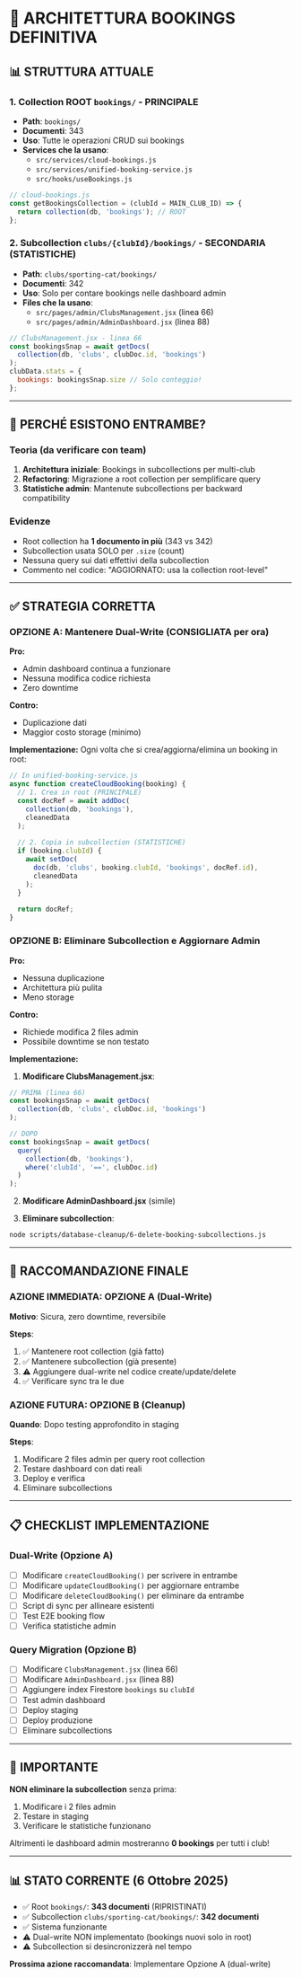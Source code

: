 # 🎯 ARCHITETTURA BOOKINGS DEFINITIVA

## 📊 STRUTTURA ATTUALE

### 1. Collection ROOT `bookings/` - **PRINCIPALE**
- **Path**: `bookings/`
- **Documenti**: 343
- **Uso**: Tutte le operazioni CRUD sui bookings
- **Services che la usano**:
  - `src/services/cloud-bookings.js`
  - `src/services/unified-booking-service.js`
  - `src/hooks/useBookings.js`

```javascript
// cloud-bookings.js
const getBookingsCollection = (clubId = MAIN_CLUB_ID) => {
  return collection(db, 'bookings'); // ROOT
};
```

### 2. Subcollection `clubs/{clubId}/bookings/` - **SECONDARIA (STATISTICHE)**
- **Path**: `clubs/sporting-cat/bookings/`
- **Documenti**: 342
- **Uso**: Solo per contare bookings nelle dashboard admin
- **Files che la usano**:
  - `src/pages/admin/ClubsManagement.jsx` (linea 66)
  - `src/pages/admin/AdminDashboard.jsx` (linea 88)

```javascript
// ClubsManagement.jsx - linea 66
const bookingsSnap = await getDocs(
  collection(db, 'clubs', clubDoc.id, 'bookings')
);
clubData.stats = {
  bookings: bookingsSnap.size // Solo conteggio!
};
```

---

## 🔄 PERCHÉ ESISTONO ENTRAMBE?

### Teoria (da verificare con team)

1. **Architettura iniziale**: Bookings in subcollections per multi-club
2. **Refactoring**: Migrazione a root collection per semplificare query
3. **Statistiche admin**: Mantenute subcollections per backward compatibility

### Evidenze

- Root collection ha **1 documento in più** (343 vs 342)
- Subcollection usata SOLO per `.size` (count)
- Nessuna query sui dati effettivi della subcollection
- Commento nel codice: "AGGIORNATO: usa la collection root-level"

---

## ✅ STRATEGIA CORRETTA

### OPZIONE A: Mantenere Dual-Write (CONSIGLIATA per ora)

**Pro:**
- Admin dashboard continua a funzionare
- Nessuna modifica codice richiesta
- Zero downtime

**Contro:**
- Duplicazione dati
- Maggior costo storage (minimo)

**Implementazione:**
Ogni volta che si crea/aggiorna/elimina un booking in root:
```javascript
// In unified-booking-service.js
async function createCloudBooking(booking) {
  // 1. Crea in root (PRINCIPALE)
  const docRef = await addDoc(
    collection(db, 'bookings'), 
    cleanedData
  );
  
  // 2. Copia in subcollection (STATISTICHE)
  if (booking.clubId) {
    await setDoc(
      doc(db, 'clubs', booking.clubId, 'bookings', docRef.id),
      cleanedData
    );
  }
  
  return docRef;
}
```

### OPZIONE B: Eliminare Subcollection e Aggiornare Admin

**Pro:**
- Nessuna duplicazione
- Architettura più pulita
- Meno storage

**Contro:**
- Richiede modifica 2 files admin
- Possibile downtime se non testato

**Implementazione:**

1. **Modificare ClubsManagement.jsx**:
```javascript
// PRIMA (linea 66)
const bookingsSnap = await getDocs(
  collection(db, 'clubs', clubDoc.id, 'bookings')
);

// DOPO
const bookingsSnap = await getDocs(
  query(
    collection(db, 'bookings'),
    where('clubId', '==', clubDoc.id)
  )
);
```

2. **Modificare AdminDashboard.jsx** (simile)

3. **Eliminare subcollection**:
```bash
node scripts/database-cleanup/6-delete-booking-subcollections.js
```

---

## 🎯 RACCOMANDAZIONE FINALE

### AZIONE IMMEDIATA: **OPZIONE A** (Dual-Write)

**Motivo**: Sicura, zero downtime, reversibile

**Steps**:
1. ✅ Mantenere root collection (già fatto)
2. ✅ Mantenere subcollection (già presente)
3. ⚠️ Aggiungere dual-write nel codice create/update/delete
4. ✅ Verificare sync tra le due

### AZIONE FUTURA: **OPZIONE B** (Cleanup)

**Quando**: Dopo testing approfondito in staging

**Steps**:
1. Modificare 2 files admin per query root collection
2. Testare dashboard con dati reali
3. Deploy e verifica
4. Eliminare subcollections

---

## 📋 CHECKLIST IMPLEMENTAZIONE

### Dual-Write (Opzione A)

- [ ] Modificare `createCloudBooking()` per scrivere in entrambe
- [ ] Modificare `updateCloudBooking()` per aggiornare entrambe
- [ ] Modificare `deleteCloudBooking()` per eliminare da entrambe
- [ ] Script di sync per allineare esistenti
- [ ] Test E2E booking flow
- [ ] Verifica statistiche admin

### Query Migration (Opzione B)

- [ ] Modificare `ClubsManagement.jsx` (linea 66)
- [ ] Modificare `AdminDashboard.jsx` (linea 88)
- [ ] Aggiungere index Firestore `bookings` su `clubId`
- [ ] Test admin dashboard
- [ ] Deploy staging
- [ ] Deploy produzione
- [ ] Eliminare subcollections

---

## 🚨 IMPORTANTE

**NON eliminare la subcollection** senza prima:
1. Modificare i 2 files admin
2. Testare in staging
3. Verificare le statistiche funzionano

Altrimenti le dashboard admin mostreranno **0 bookings** per tutti i club!

---

## 📊 STATO CORRENTE (6 Ottobre 2025)

- ✅ Root `bookings/`: **343 documenti** (RIPRISTINATI)
- ✅ Subcollection `clubs/sporting-cat/bookings/`: **342 documenti**
- ✅ Sistema funzionante
- ⚠️ Dual-write NON implementato (bookings nuovi solo in root)
- ⚠️ Subcollection si desincronizzerà nel tempo

**Prossima azione raccomandata**: Implementare Opzione A (dual-write)
